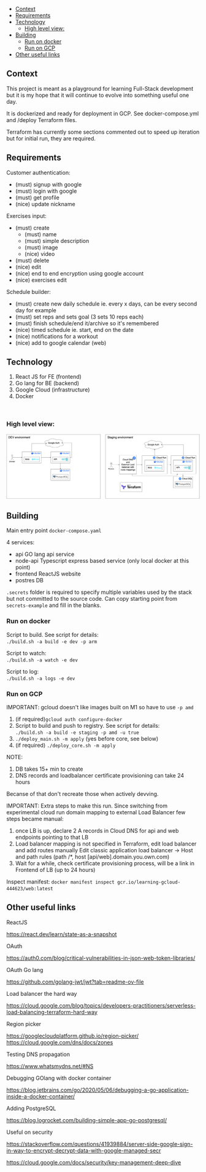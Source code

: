 - [Context](#context)
- [Requirements](#requirements)
- [Technology](#technology)
  - [High level view:](#high-level-view)
- [Building](#building)
  - [Run on docker](#run-on-docker)
  - [Run on GCP](#run-on-gcp)
- [Other useful links](#other-useful-links)

## Context

This project is meant as a playground for learning Full-Stack development but it is my hope that it will continue to evolve into something useful one day.

It is dockerized and ready for deployment in GCP.
See docker-compose.yml and /deploy Terraform files.

Terraform has currently some sections commented out to speed up iteration but for initial run, they are required.

## Requirements<a name="reqs"></a>

Customer authentication:
  - (must) signup with google
  - (must) login with google
  - (must) get profile
  - (nice) update nickname

Exercises input:
  - (must) create
      - (must) name
      - (must) simple description
      - (must) image
      - (nice) video
  - (must) delete
  - (nice) edit
  - (nice) end to end encryption using google account
  - (nice) exercises edit

Schedule builder:
  - (must) create new daily schedule
      ie. every x days, can be every second day for example
  - (must) set reps and sets goal (3 sets 10 reps each)
  - (must) finish schedule/end it/archive so it's remembered
  - (nice) timed schedule
      ie. start, end on the date
  - (nice) notifications for a workout
  - (nice) add to google calendar (web)


## Technology<a name="technology"></a>

1. React JS for FE (frontend)
2. Go lang for BE (backend)
3. Google Cloud (infrastructure)
4. Docker

<br />

### High level view:
![High level view](./docs/high-level-arch.png)

## Building<a name="building"></a>

Main entry point `docker-compose.yaml`

4 services:
 - api
    GO lang api service
 - node-api
    Typescript express based service (only local docker at this point)
 - frontend
    ReactJS website
 - postres DB

`.secrets` folder is required to specify multiple variables used by the stack but not committed to the source code. Can copy starting point from `secrets-example` and fill in the blanks.

### Run on docker<a name="run-docker"></a>

Script to build. See script for details:<br/>
`./build.sh -a build -e dev -p arm`

Script to watch:<br/>
`./build.sh -a watch -e dev`

Script to log:<br/>
`./build.sh -a logs -e dev`

### Run on GCP<a name="run-gcp"></a>

IMPORTANT: gcloud doesn't like images built on M1 so have to use `-p amd` 

1. (if required)`gcloud auth configure-docker`
2. Script to build and push to registry. See script for details:<br/>
`./build.sh -a build -e staging -p amd -u true`
1. `./deploy_main.sh -m apply` (yes before core, see below)
2. (if required) `./deploy_core.sh -m apply`

NOTE:
1. DB takes 15+ min to create
2. DNS records and loadbalancer certificate provisioning can take 24 hours

Becanse of that don't recreate those when actively devving.

IMPORTANT: Extra steps to make this run.
Since switching from experimental cloud run domain mapping to external Load Balancer few steps became manual:
1. once LB is up, declare 2 A records in Cloud DNS for api and web endpoints pointing to that LB
2. Load balancer mapping is not specified in Terraform, edit load balancer and add routes manually 
Edit classic application load balancer -> Host and path rules (path /*, host [api/web].domain.you.own.com)
3. Wait for a while, check certificate provisioning process, will be a link in Frontend of LB (up to 24 hours)


Inspect manifest: `docker manifest inspect gcr.io/learning-gcloud-444623/web:latest`

## Other useful links<a name="links"></a>

ReactJS

https://react.dev/learn/state-as-a-snapshot

OAuth

https://auth0.com/blog/critical-vulnerabilities-in-json-web-token-libraries/

OAuth Go lang

https://github.com/golang-jwt/jwt?tab=readme-ov-file


Load balancer the hard way

https://cloud.google.com/blog/topics/developers-practitioners/serverless-load-balancing-terraform-hard-way

Region picker

https://googlecloudplatform.github.io/region-picker/
https://cloud.google.com/dns/docs/zones

Testing DNS propagation

https://www.whatsmydns.net/#NS

Debugging GOlang with docker container

https://blog.jetbrains.com/go/2020/05/06/debugging-a-go-application-inside-a-docker-container/

Adding PostgreSQL

https://blog.logrocket.com/building-simple-app-go-postgresql/

Useful on security

https://stackoverflow.com/questions/41939884/server-side-google-sign-in-way-to-encrypt-decrypt-data-with-google-managed-secr


https://cloud.google.com/docs/security/key-management-deep-dive